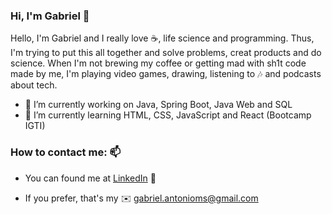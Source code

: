 ### Hi, I'm Gabriel 👋

Hello, I'm Gabriel and I really love ☕, life science and programming. Thus, I'm trying to put this all together and solve problems, creat products and do science. When I'm not brewing my coffee or getting mad with sh1t code made by me, I'm playing video games, drawing, listening to 🎶 and podcasts about tech.

- 🔭 I’m currently working on Java, Spring Boot, Java Web and SQL
- 🌱 I’m currently learning HTML, CSS, JavaScript and React (Bootcamp IGTI)

### How to contact me: 📫
- You can found me at [LinkedIn](https://www.linkedin.com/in/ga-brielm/) 📱

- If you prefer, that's my ✉️ gabriel.antonioms@gmail.com
